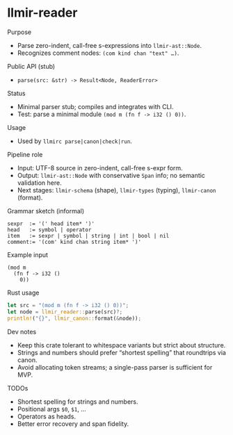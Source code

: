 # llmir-reader

Purpose
- Parse zero-indent, call-free s-expressions into `llmir-ast::Node`.
- Recognizes comment nodes: `(com kind chan "text" …)`.

Public API (stub)
- `parse(src: &str) -> Result<Node, ReaderError>`

Status
- Minimal parser stub; compiles and integrates with CLI.
- Test: parse a minimal module `(mod m (fn f -> i32 () 0))`.

Usage
- Used by `llmirc parse|canon|check|run`.

Pipeline role
- Input: UTF-8 source in zero-indent, call-free s-expr form.
- Output: `llmir-ast::Node` with conservative `Span` info; no semantic validation here.
- Next stages: `llmir-schema` (shape), `llmir-types` (typing), `llmir-canon` (format).

Grammar sketch (informal)
```
sexpr  := '(' head item* ')'
head   := symbol | operator
item   := sexpr | symbol | string | int | bool | nil
comment:= '(com' kind chan string item* ')'
```

Example input
```
(mod m
  (fn f -> i32 ()
    0))
```

Rust usage
```rust
let src = "(mod m (fn f -> i32 () 0))";
let node = llmir_reader::parse(src)?;
println!("{}", llmir_canon::format(&node));
```

Dev notes
- Keep this crate tolerant to whitespace variants but strict about structure.
- Strings and numbers should prefer “shortest spelling” that roundtrips via canon.
- Avoid allocating token streams; a single-pass parser is sufficient for MVP.

TODOs
- Shortest spelling for strings and numbers.
- Positional args `$0`, `$1`, …
- Operators as heads.
- Better error recovery and span fidelity.
